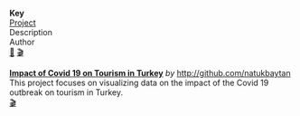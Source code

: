 **Key**  
[Project]()  
Description  
Author  
[:link:]() [:clapper:]()


[**Impact of Covid 19 on Tourism in Turkey**](https://github.com/natukbaytan/Data-Visualisation-Covid19-Tourism-Impact-TR) *by* http://github.com/natukbaytan  
This project focuses on visualizing data on the impact of the Covid 19 outbreak on tourism in Turkey.  
[:clapper:]()

